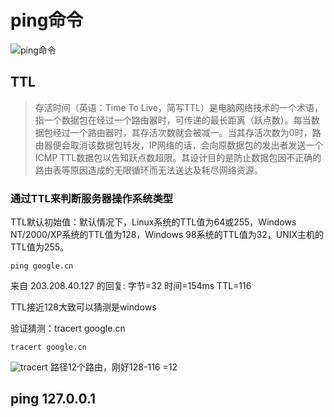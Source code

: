 # ping命令
![ping命令](https://s1.ax1x.com/2020/05/15/YrZPk8.png)



## TTL
>存活时间（英语：Time To Live，简写TTL）是电脑网络技术的一个术语，指一个数据包在经过一个路由器时，可传递的最长距离（跃点数）。每当数据包经过一个路由器时，其存活次数就会被减一。当其存活次数为0时，路由器便会取消该数据包转发，IP网络的话，会向原数据包的发出者发送一个ICMP TTL数据包以告知跃点数超限。其设计目的是防止数据包因不正确的路由表等原因造成的无限循环而无法送达及耗尽网络资源。


### 通过TTL来判断服务器操作系统类型
TTL默认初始值：默认情况下，Linux系统的TTL值为64或255，Windows NT/2000/XP系统的TTL值为128，Windows 98系统的TTL值为32，UNIX主机的TTL值为255。

```
ping google.cn
```
来自 203.208.40.127 的回复: 字节=32 时间=154ms TTL=116

TTL接近128大致可以猜测是windows

验证猜测：tracert google.cn
```
tracert google.cn
```

![tracert](https://s1.ax1x.com/2020/05/15/YruBVI.png)
路径12个路由，刚好128-116 =12

## ping 127.0.0.1
